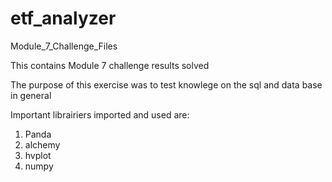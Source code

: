 # etf_analyzer
Module_7_Challenge_Files

This contains Module 7 challenge results solved 

The purpose of this exercise was to test knowlege on the sql and data base in general

Important librairiers imported and used are:
1. Panda
2. alchemy
3. hvplot
4. numpy
